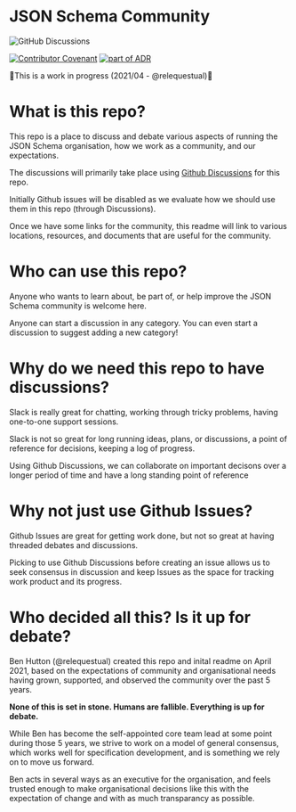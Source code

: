 # JSON Schema Community
![GitHub Discussions](https://img.shields.io/github/discussions/json-schema-org/community)

[![Contributor Covenant](https://img.shields.io/badge/Contributor%20Covenant-2.1-4baaaa.svg)](https://github.com/json-schema-org/.github/blob/main/CODE_OF_CONDUCT.md) [![part of ADR](https://img.shields.io/badge/part_of-ADR-blue)](https://adr.github.io)

🚨This is a work in progress (2021/04 - @relequestual)🚨

# What is this repo?

This repo is a place to discuss and debate various aspects of running the JSON Schema organisation, how we work as a community, and our expectations.

The discussions will primarily take place using [Github Discussions](https://github.com/json-schema-org/community/discussions) for this repo.

Initially Github issues will be disabled as we evaluate how we should use them in this repo (through Discussions).

Once we have some links for the community, this readme will link to various locations, resources, and documents that are useful for the community.

# Who can use this repo?

Anyone who wants to learn about, be part of, or help improve the JSON Schema community is welcome here.

Anyone can start a discussion in any category. You can even start a discussion to suggest adding a new category!

# Why do we need this repo to have discussions?

Slack is really great for chatting, working through tricky problems, having one-to-one support sessions.

Slack is not so great for long running ideas, plans, or discussions, a point of reference for decisions, keeping a log of progress.

Using Github Discussions, we can collaborate on important decisons over a longer period of time and have a long standing point of reference 

# Why not just use Github Issues?

Github Issues are great for getting work done, but not so great at having threaded debates and discussions.

Picking to use Github Discussions before creating an issue allows us to seek consensus in discussion and keep Issues as the space for tracking work product and its progress.

# Who decided all this? Is it up for debate?

Ben Hutton (@relequestual) created this repo and inital readme on April 2021, based on the expectations of community and organisational needs having grown, supported, and observed the community over the past 5 years.

**None of this is set in stone. Humans are fallible. Everything is up for debate.**

While Ben has become the self-appointed core team lead at some point during those 5 years, we strive to work on a model of general consensus, which works well for specification development, and is something we rely on to move us forward.

Ben acts in several ways as an executive for the organisation, and feels trusted enough to make organisational decisions like this with the expectation of change and with as much transparancy as possible.
